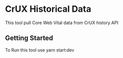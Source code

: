 # CrUX Historical Data

This tool pull Core Web Vital data from CrUX history API

## Getting Started

To Run this tool use yarn start:dev
